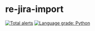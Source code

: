 # re-jira-import

[![Total alerts](https://img.shields.io/lgtm/alerts/g/cisagov/re-jira-import.svg?logo=lgtm&logoWidth=18)](https://lgtm.com/projects/g/cisagov/re-jira-import/alerts/)
[![Language grade: Python](https://img.shields.io/lgtm/grade/python/g/cisagov/re-jira-import.svg?logo=lgtm&logoWidth=18)](https://lgtm.com/projects/g/cisagov/re-jira-import/context:python)
